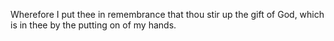 Wherefore I put thee in remembrance that thou stir up the gift of God, which is in thee by the putting on of my hands.

